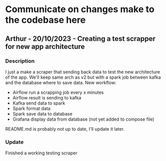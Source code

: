 # Communicate on changes make to the codebase here

## Arthur - 20/10/2023 - Creating a test scrapper for new app architecture

### Description

I just a make a scraper that sending back data to test the new architecture of the app.
We'll keep same arch as v2 but with a spark job between kafka and the database where to save data.
New workflow:

- Airflow run a scrapping job every x minutes
- Airflow result is sending to kafka
- Kafka send data to spark
- Spark format data
- Spark save data to database
- Grafana display data from database (not yet added to compose file)

README.md is probably not up to date, I'll update it later.

### Update

Finished a working testing scraper

